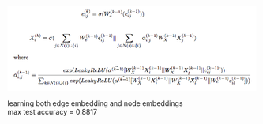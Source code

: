 ![equation](./equation.png)


learning both edge embedding and node embeddings  
max test accuracy = 0.8817
